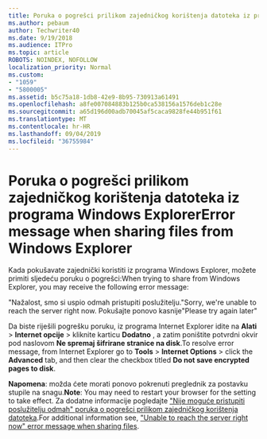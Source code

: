 ```yaml
---
title: Poruka o pogrešci prilikom zajedničkog korištenja datoteka iz programa Windows Explorer
ms.author: pebaum
author: Techwriter40
ms.date: 9/19/2018
ms.audience: ITPro
ms.topic: article
ROBOTS: NOINDEX, NOFOLLOW
localization_priority: Normal
ms.custom:
- "1059"
- "5800005"
ms.assetid: b5c75a18-1db8-42e9-8b95-730913a61491
ms.openlocfilehash: a8fe007084883b125b0ca538156a1576deb1c28e
ms.sourcegitcommit: a65d196d00adb70045af5caca9828fe44b951f61
ms.translationtype: MT
ms.contentlocale: hr-HR
ms.lasthandoff: 09/04/2019
ms.locfileid: "36755984"
---
```

# <a name="error-message-when-sharing-files-from-windows-explorer"></a><span data-ttu-id="9f8f6-102">Poruka o pogrešci prilikom zajedničkog korištenja datoteka iz programa Windows Explorer</span><span class="sxs-lookup"><span data-stu-id="9f8f6-102">Error message when sharing files from Windows Explorer</span></span>

<span data-ttu-id="9f8f6-103">Kada pokušavate zajednički koristiti iz programa Windows Explorer, možete primiti sljedeću poruku o pogrešci:</span><span class="sxs-lookup"><span data-stu-id="9f8f6-103">When trying to share from Windows Explorer, you may receive the following error message:</span></span>
  
<span data-ttu-id="9f8f6-104">"Nažalost, smo si uspio odmah pristupiti poslužitelju.</span><span class="sxs-lookup"><span data-stu-id="9f8f6-104">"Sorry, we're unable to reach the server right now.</span></span> <span data-ttu-id="9f8f6-105">Pokušajte ponovo kasnije"</span><span class="sxs-lookup"><span data-stu-id="9f8f6-105">Please try again later"</span></span>
  
<span data-ttu-id="9f8f6-106">Da biste riješili pogrešku poruku, iz programa Internet Explorer idite na **Alati** \> **Internet opcije** \> kliknite karticu **Dodatno** , a zatim poništite potvrdni okvir pod naslovom **Ne spremaj šifrirane stranice na disk**.</span><span class="sxs-lookup"><span data-stu-id="9f8f6-106">To resolve error message, from Internet Explorer go to **Tools** \> **Internet Options** \> click the **Advanced** tab, and then clear the checkbox titled **Do not save encrypted pages to disk**.</span></span>
  
 <span data-ttu-id="9f8f6-107">**Napomena**: možda ćete morati ponovo pokrenuti preglednik za postavku stupile na snagu.</span><span class="sxs-lookup"><span data-stu-id="9f8f6-107">**Note**: You may need to restart your browser for the setting to take effect.</span></span> <span data-ttu-id="9f8f6-108">Za dodatne informacije pogledajte ["Nije moguće pristupiti poslužitelju odmah" poruka o pogrešci prilikom zajedničkog korištenja datoteka](https://go.microsoft.com/fwlink/?linkid=2022914).</span><span class="sxs-lookup"><span data-stu-id="9f8f6-108">For additional information see, ["Unable to reach the server right now" error message when sharing files](https://go.microsoft.com/fwlink/?linkid=2022914).</span></span>
  